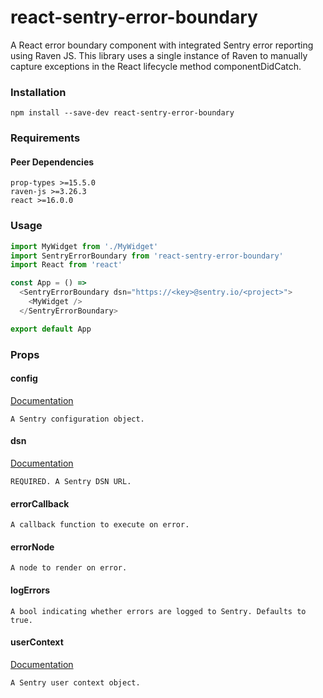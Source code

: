 # react-sentry-error-boundary
A React error boundary component with integrated Sentry error reporting using Raven JS.  This library uses a single instance of Raven to manually capture exceptions in the React lifecycle method componentDidCatch.

### Installation

```
npm install --save-dev react-sentry-error-boundary
```

### Requirements

#### Peer Dependencies
```
prop-types >=15.5.0
raven-js >=3.26.3
react >=16.0.0
```

### Usage

```js
import MyWidget from './MyWidget'
import SentryErrorBoundary from 'react-sentry-error-boundary'
import React from 'react'

const App = () =>
  <SentryErrorBoundary dsn="https://<key>@sentry.io/<project>">
    <MyWidget />
  </SentryErrorBoundary>

export default App
```

### Props

#### config
[Documentation](https://docs.sentry.io/clients/node/config/)
```
A Sentry configuration object.
```

#### dsn
[Documentation](https://docs.sentry.io/quickstart/#configure-the-dsn)
```
REQUIRED. A Sentry DSN URL.
```

#### errorCallback
```
A callback function to execute on error.
```

#### errorNode
```
A node to render on error.
```

#### logErrors
```
A bool indicating whether errors are logged to Sentry. Defaults to true.
```

#### userContext
[Documentation](https://docs.sentry.io/learn/context/)
```
A Sentry user context object.
```